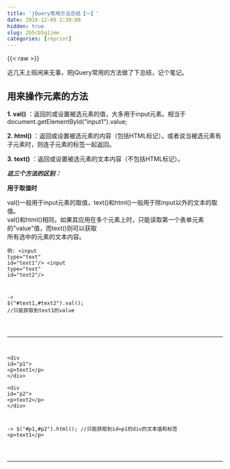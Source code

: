 ```yaml
---
title: 'jQuery常用方法总结【一】' 
date: 2018-12-09 2:30:08
hidden: true
slug: 2b5cb5g1jme
categories: [reprint]
---
```


{{< raw >}}

                    
<p>近几天上班闲来无事，把jQuery常用的方法做了下总结，记个笔记。</p>
<h2 id="articleHeader0">用来操作元素的方法</h2>
<p><strong>1. val()</strong> ：返回的或设置被选元素的值，大多用于input元素。相当于document.getElementById("input1").value;</p>
<p><strong>2. html()</strong> ：返回或设置被选元素的内容（包括HTML标记）。或者说当被选元素有子元素时，则连子元素的标签一起返回。</p>
<p><strong>3. text()</strong> ：返回或设置被选元素的文本内容（不包括HTML标记）。</p>
<p><strong><em>这三个方法的区别：</em></strong></p>
<p><strong>用于取值时</strong></p>
<p>val()一般用于input元素的取值，text()和html()一般用于除input以外的文本的取值。<br>val()和html()相同，如果其应用在多个元素上时，只能读取第一个表单元素的"value"值，而text()则可以获取<br>所有选中的元素的文本内容。</p>
<div class="widget-codetool" style="display:none;">
      <div class="widget-codetool--inner">
      <span class="selectCode code-tool" data-toggle="tooltip" data-placement="top" title="" data-original-title="全选"></span>
      <span type="button" class="copyCode code-tool" data-toggle="tooltip" data-placement="top" data-clipboard-text="例:    <input type=&quot;text&quot; id=&quot;text1&quot;/>
       <input type=&quot;text&quot; id=&quot;text2&quot;/>
        
   ->   $(&quot;#text1,#text2&quot;).val();  //只能获取到text1的value



" title="" data-original-title="复制"></span>
      <span type="button" class="saveToNote code-tool" data-toggle="tooltip" data-placement="top" title="" data-original-title="放进笔记"></span>
      </div>
      </div><pre class="hljs fsharp"><code>例:    &lt;input <span class="hljs-class"><span class="hljs-keyword">type</span></span>=<span class="hljs-string">"text"</span> id=<span class="hljs-string">"text1"</span>/&gt;
       &lt;input <span class="hljs-class"><span class="hljs-keyword">type</span></span>=<span class="hljs-string">"text"</span> id=<span class="hljs-string">"text2"</span>/&gt;
        
   -&gt;   $(<span class="hljs-string">"#text1,#text2"</span>).<span class="hljs-keyword">val</span>();  <span class="hljs-comment">//只能获取到text1的value</span>



</code></pre>
<hr>
<div class="widget-codetool" style="display:none;">
      <div class="widget-codetool--inner">
      <span class="selectCode code-tool" data-toggle="tooltip" data-placement="top" title="" data-original-title="全选"></span>
      <span type="button" class="copyCode code-tool" data-toggle="tooltip" data-placement="top" data-clipboard-text="            
        <div id=&quot;p1&quot;> <p>text1</p> </div>    
        <div id=&quot;p2&quot;> <p>text2</p> </div>         
        
   ->   $(&quot;#p1,#p2&quot;).html();  //只能获取到id=p1的div的文本值和标签 <p>text1</p>

" title="" data-original-title="复制"></span>
      <span type="button" class="saveToNote code-tool" data-toggle="tooltip" data-placement="top" title="" data-original-title="放进笔记"></span>
      </div>
      </div><pre class="hljs xml"><code>            
        <span class="hljs-tag">&lt;<span class="hljs-name">div</span> <span class="hljs-attr">id</span>=<span class="hljs-string">"p1"</span>&gt;</span> <span class="hljs-tag">&lt;<span class="hljs-name">p</span>&gt;</span>text1<span class="hljs-tag">&lt;/<span class="hljs-name">p</span>&gt;</span> <span class="hljs-tag">&lt;/<span class="hljs-name">div</span>&gt;</span>    
        <span class="hljs-tag">&lt;<span class="hljs-name">div</span> <span class="hljs-attr">id</span>=<span class="hljs-string">"p2"</span>&gt;</span> <span class="hljs-tag">&lt;<span class="hljs-name">p</span>&gt;</span>text2<span class="hljs-tag">&lt;/<span class="hljs-name">p</span>&gt;</span> <span class="hljs-tag">&lt;/<span class="hljs-name">div</span>&gt;</span>         
        
   -&gt;   $("#p1,#p2").html();  //只能获取到id=p1的div的文本值和标签 <span class="hljs-tag">&lt;<span class="hljs-name">p</span>&gt;</span>text1<span class="hljs-tag">&lt;/<span class="hljs-name">p</span>&gt;</span>

</code></pre>
<hr>
<div class="widget-codetool" style="display:none;">
      <div class="widget-codetool--inner">
      <span class="selectCode code-tool" data-toggle="tooltip" data-placement="top" title="" data-original-title="全选"></span>
      <span type="button" class="copyCode code-tool" data-toggle="tooltip" data-placement="top" data-clipboard-text=" 
        <p id=&quot;p1&quot;>text1</p>     
        <p id=&quot;p2&quot;>text2</p>  
        
   ->   $(&quot;#p1,#p2&quot;).text();  //可以获取到p1和p2的文本值text1,text2


  
    " title="" data-original-title="复制"></span>
      <span type="button" class="saveToNote code-tool" data-toggle="tooltip" data-placement="top" title="" data-original-title="放进笔记"></span>
      </div>
      </div><pre class="hljs xml"><code> 
        <span class="hljs-tag">&lt;<span class="hljs-name">p</span> <span class="hljs-attr">id</span>=<span class="hljs-string">"p1"</span>&gt;</span>text1<span class="hljs-tag">&lt;/<span class="hljs-name">p</span>&gt;</span>     
        <span class="hljs-tag">&lt;<span class="hljs-name">p</span> <span class="hljs-attr">id</span>=<span class="hljs-string">"p2"</span>&gt;</span>text2<span class="hljs-tag">&lt;/<span class="hljs-name">p</span>&gt;</span>  
        
   -&gt;   $("#p1,#p2").text();  //可以获取到p1和p2的文本值text1,text2


  
    </code></pre>
<p><strong>用于设置值时</strong></p>
<p>html(),val(),text()都可以改变所有已选取元素的值。</p>
<div class="widget-codetool" style="display:none;">
      <div class="widget-codetool--inner">
      <span class="selectCode code-tool" data-toggle="tooltip" data-placement="top" title="" data-original-title="全选"></span>
      <span type="button" class="copyCode code-tool" data-toggle="tooltip" data-placement="top" data-clipboard-text="例：  $(&quot;#text1,#text2,#text3&quot;).val(&quot;test&quot;);  //可以将id为text1,text2,text3的元素值全部改成test

" title="" data-original-title="复制"></span>
      <span type="button" class="saveToNote code-tool" data-toggle="tooltip" data-placement="top" title="" data-original-title="放进笔记"></span>
      </div>
      </div><pre class="hljs livescript"><code>例：  $(<span class="hljs-string">"<span class="hljs-subst">#text1</span>,<span class="hljs-subst">#text2</span>,<span class="hljs-subst">#text3</span>"</span>).val(<span class="hljs-string">"test"</span>);  <span class="hljs-regexp">//可以将id为text1,text2,text3的元素值全部改成test

</span></code></pre>
<p><strong>4.attr()</strong> ：用于获取或改变属性值，只要是键值对的元素属性，都可以使用attr()。</p>
<div class="widget-codetool" style="display:none;">
      <div class="widget-codetool--inner">
      <span class="selectCode code-tool" data-toggle="tooltip" data-placement="top" title="" data-original-title="全选"></span>
      <span type="button" class="copyCode code-tool" data-toggle="tooltip" data-placement="top" data-clipboard-text="例(获取属性值)：                   
                   <a id=&quot;a1&quot; href=&quot;www.baidu.com&quot;>链接</a>
     
             ->    var href = $(&quot;#a1&quot;).attr(&quot;href&quot;);  //返回id=a1的a元素的href属性：www.baidu.com   

 
     
  (改变属性值)：  
     ->    $(&quot;#a1&quot;).attr(&quot;href&quot;，&quot;www.google.com&quot;);  //将id=a1的a元素href改成 www.google.com
     

" title="" data-original-title="复制"></span>
      <span type="button" class="saveToNote code-tool" data-toggle="tooltip" data-placement="top" title="" data-original-title="放进笔记"></span>
      </div>
      </div><pre class="hljs q"><code>例(获取属性值)：                   
                   &lt;a id=<span class="hljs-string">"a1"</span> href=<span class="hljs-string">"www.baidu.com"</span>&gt;链接&lt;/a&gt;
     
             -&gt;    <span class="hljs-built_in">var</span> href = $(<span class="hljs-string">"#a1"</span>).<span class="hljs-built_in">attr</span>(<span class="hljs-string">"href"</span>);  <span class="hljs-comment">//返回id=a1的a元素的href属性：www.baidu.com   </span>

 
     
  (改变属性值)：  
     -&gt;    $(<span class="hljs-string">"#a1"</span>).<span class="hljs-built_in">attr</span>(<span class="hljs-string">"href"</span>，<span class="hljs-string">"www.google.com"</span>);  <span class="hljs-comment">//将id=a1的a元素href改成 www.google.com</span>
     

</code></pre>
<hr>
<div class="widget-codetool" style="display:none;">
      <div class="widget-codetool--inner">
      <span class="selectCode code-tool" data-toggle="tooltip" data-placement="top" title="" data-original-title="全选"></span>
      <span type="button" class="copyCode code-tool" data-toggle="tooltip" data-placement="top" data-clipboard-text=" (获取属性值)：
            <input id=&quot;text1&quot; type=&quot;text&quot; class=&quot;aa&quot; style=&quot;width:100px;&quot;/>
        
 ->     var text1 = $(&quot;#text1&quot;).attr(&quot;id&quot;);  //返回 &quot;text1&quot;
 ->     var text2 = $(&quot;#text1&quot;).attr(&quot;type&quot;);  //返回 &quot;text&quot;
 ->     var text3 = $(&quot;#text1&quot;).attr(&quot;class&quot;);  //返回 &quot;aa&quot;
 ->     var text4 = $(&quot;#text1&quot;).attr(&quot;style&quot;);  //返回 &quot;width:100px;&quot;




(改变属性值)：  
 ->     $(&quot;#text1&quot;).attr({
                'type' : 'password',
                'class' : 'bb',
                'style' : 'width:80px;'
        });  //将id=text1的元素type改成 password，class改成bb，style改成width:80px;
 
        注意：修改多个属性值时，最后一个属性不要带逗号！  
        建议：对于checked和selected这两个属性，用prop代替attr会好一些，因为：
               1） attr只能获取初始值，无论是否变化。
               2） prop能访问变化后的值，并以true/false返回。
" title="" data-original-title="复制"></span>
      <span type="button" class="saveToNote code-tool" data-toggle="tooltip" data-placement="top" title="" data-original-title="放进笔记"></span>
      </div>
      </div><pre class="hljs elixir"><code> (获取属性值)：
            &lt;input id=<span class="hljs-string">"text1"</span> type=<span class="hljs-string">"text"</span> class=<span class="hljs-string">"aa"</span> style=<span class="hljs-string">"width:100px;"</span>/&gt;
        
 -&gt;     var text1 = <span class="hljs-variable">$(</span><span class="hljs-string">"#text1"</span>).attr(<span class="hljs-string">"id"</span>);  <span class="hljs-regexp">//</span>返回 <span class="hljs-string">"text1"</span>
 -&gt;     var text2 = <span class="hljs-variable">$(</span><span class="hljs-string">"#text1"</span>).attr(<span class="hljs-string">"type"</span>);  <span class="hljs-regexp">//</span>返回 <span class="hljs-string">"text"</span>
 -&gt;     var text3 = <span class="hljs-variable">$(</span><span class="hljs-string">"#text1"</span>).attr(<span class="hljs-string">"class"</span>);  <span class="hljs-regexp">//</span>返回 <span class="hljs-string">"aa"</span>
 -&gt;     var text4 = <span class="hljs-variable">$(</span><span class="hljs-string">"#text1"</span>).attr(<span class="hljs-string">"style"</span>);  <span class="hljs-regexp">//</span>返回 <span class="hljs-string">"width:100px;"</span>




(改变属性值)：  
 -&gt;     <span class="hljs-variable">$(</span><span class="hljs-string">"#text1"</span>).attr({
                <span class="hljs-string">'type'</span> : <span class="hljs-string">'password'</span>,
                <span class="hljs-string">'class'</span> : <span class="hljs-string">'bb'</span>,
                <span class="hljs-string">'style'</span> : <span class="hljs-string">'width:80px;'</span>
        });  <span class="hljs-regexp">//</span>将id=text1的元素type改成 password，class改成bb，style改成<span class="hljs-symbol">width:</span><span class="hljs-number">80</span>px;
 
        注意：修改多个属性值时，最后一个属性不要带逗号！  
        建议：对于checked和selected这两个属性，用prop代替attr会好一些，因为：
               <span class="hljs-number">1</span>） attr只能获取初始值，无论是否变化。
               <span class="hljs-number">2</span>） prop能访问变化后的值，并以<span class="hljs-keyword">true</span>/<span class="hljs-keyword">false</span>返回。
</code></pre>
<h2 id="articleHeader1">操作元素的css属性或者类</h2>
<p><strong>1. addClass()</strong> ： 向被选元素添加一个或者多个类。</p>
<div class="widget-codetool" style="display:none;">
      <div class="widget-codetool--inner">
      <span class="selectCode code-tool" data-toggle="tooltip" data-placement="top" title="" data-original-title="全选"></span>
      <span type="button" class="copyCode code-tool" data-toggle="tooltip" data-placement="top" data-clipboard-text="例： .text1{
        width:100%;
        height:90px;
     }
     
     <input type=&quot;text&quot; id=&quot;text1&quot;/>
     
     $(#text1&quot;).addClass(&quot;text1&quot;);
->   <input type=&quot;text&quot; id=&quot;text1&quot; class=&quot;text1&quot;/>

" title="" data-original-title="复制"></span>
      <span type="button" class="saveToNote code-tool" data-toggle="tooltip" data-placement="top" title="" data-original-title="放进笔记"></span>
      </div>
      </div><pre class="hljs stata"><code>例： .text1{
        width:100%;
        height:90px;
     }
     
     &lt;<span class="hljs-keyword">input</span> <span class="hljs-keyword">type</span>=<span class="hljs-string">"text"</span> id=<span class="hljs-string">"text1"</span>/&gt;
     
     $(#text1<span class="hljs-string">").addClass("</span>text1");
-&gt;   &lt;<span class="hljs-keyword">input</span> <span class="hljs-keyword">type</span>=<span class="hljs-string">"text"</span> id=<span class="hljs-string">"text1"</span> <span class="hljs-keyword">class</span>=<span class="hljs-string">"text1"</span>/&gt;

</code></pre>
<p><strong>2. removeClass()</strong> : 从被选元素中删除一个类。</p>
<p><strong>3. toggleClass()</strong> ： 对被选元素进行添加/删除类的切换操作。</p>
<div class="widget-codetool" style="display:none;">
      <div class="widget-codetool--inner">
      <span class="selectCode code-tool" data-toggle="tooltip" data-placement="top" title="" data-original-title="全选"></span>
      <span type="button" class="copyCode code-tool" data-toggle="tooltip" data-placement="top" data-clipboard-text=" 
例：  .blue{
          color : blue;
      }
      
      <h1>标题</h1>
      
      $(&quot;h1&quot;).toggleClass(&quot;blue&quot;);      
->    当h1元素的class包括blue时就删除，没有时就加上。   


" title="" data-original-title="复制"></span>
      <span type="button" class="saveToNote code-tool" data-toggle="tooltip" data-placement="top" title="" data-original-title="放进笔记"></span>
      </div>
      </div><pre class="hljs processing"><code> 
例：  .<span class="hljs-built_in">blue</span>{
          <span class="hljs-built_in">color</span> : <span class="hljs-built_in">blue</span>;
      }
      
      &lt;h1&gt;标题&lt;/h1&gt;
      
      $(<span class="hljs-string">"h1"</span>).toggleClass(<span class="hljs-string">"blue"</span>);      
-&gt;    当h1元素的class包括<span class="hljs-built_in">blue</span>时就删除，没有时就加上。   


</code></pre>
<p><strong>4. css()</strong> ： 设置或返回被选元素的一个或者多个样式属性，用法和attr()一样。</p>
<div class="widget-codetool" style="display:none;">
      <div class="widget-codetool--inner">
      <span class="selectCode code-tool" data-toggle="tooltip" data-placement="top" title="" data-original-title="全选"></span>
      <span type="button" class="copyCode code-tool" data-toggle="tooltip" data-placement="top" data-clipboard-text=" 
例： $('#text1').css('background-color');  //返回text1的背景色
     $('#text1').css('background-color','red');  //设置text1的背景色为红色
     $('#text1').css({ 'background-color':'red',
                       'font-size':'200%'}
                     );   //设置多个样式属性
" title="" data-original-title="复制"></span>
      <span type="button" class="saveToNote code-tool" data-toggle="tooltip" data-placement="top" title="" data-original-title="放进笔记"></span>
      </div>
      </div><pre class="hljs elixir"><code> 
例： <span class="hljs-variable">$(</span><span class="hljs-string">'#text1'</span>).css(<span class="hljs-string">'background-color'</span>);  <span class="hljs-regexp">//</span>返回text1的背景色
     <span class="hljs-variable">$(</span><span class="hljs-string">'#text1'</span>).css(<span class="hljs-string">'background-color'</span>,<span class="hljs-string">'red'</span>);  <span class="hljs-regexp">//</span>设置text1的背景色为红色
     <span class="hljs-variable">$(</span><span class="hljs-string">'#text1'</span>).css({ <span class="hljs-string">'background-color'</span><span class="hljs-symbol">:<span class="hljs-string">'red'</span></span>,
                       <span class="hljs-string">'font-size'</span><span class="hljs-symbol">:<span class="hljs-string">'200%'</span></span>}
                     );   <span class="hljs-regexp">//</span>设置多个样式属性
</code></pre>
<h2 id="articleHeader2">用于添加或删除元素</h2>
<p><strong>1. append()</strong> : 在被选元素的结尾插入新内容。</p>
<div class="widget-codetool" style="display:none;">
      <div class="widget-codetool--inner">
      <span class="selectCode code-tool" data-toggle="tooltip" data-placement="top" title="" data-original-title="全选"></span>
      <span type="button" class="copyCode code-tool" data-toggle="tooltip" data-placement="top" data-clipboard-text="例： <p id=&quot;p1&quot;> 111 </p>

->   $('#p1').append(&quot;222&quot;);
                
->   <p id=&quot;p1&quot;> 111222 </p>

" title="" data-original-title="复制"></span>
      <span type="button" class="saveToNote code-tool" data-toggle="tooltip" data-placement="top" title="" data-original-title="放进笔记"></span>
      </div>
      </div><pre class="hljs haml"><code>例： &lt;p id="p1"&gt; 111 &lt;/p&gt;

-<span class="ruby">&gt;   $(<span class="hljs-string">'#p1'</span>).append(<span class="hljs-string">"222"</span>);
</span>                
-<span class="ruby">&gt;   &lt;p id=<span class="hljs-string">"p1"</span>&gt; <span class="hljs-number">111222</span> &lt;<span class="hljs-regexp">/p&gt;
</span></span>
</code></pre>
<p><strong>2. prepend()</strong> : 在被选元素的开头插入新内容，与append相反。</p>
<p><strong>3. after()</strong> ：在被选元素之后插入新内容。</p>
<div class="widget-codetool" style="display:none;">
      <div class="widget-codetool--inner">
      <span class="selectCode code-tool" data-toggle="tooltip" data-placement="top" title="" data-original-title="全选"></span>
      <span type="button" class="copyCode code-tool" data-toggle="tooltip" data-placement="top" data-clipboard-text="例： <p id=&quot;p1&quot;> 111 </p>

->   $('#p1').after(&quot;222&quot;);
                
->   <p id=&quot;p1&quot;> 111 </p>222

" title="" data-original-title="复制"></span>
      <span type="button" class="saveToNote code-tool" data-toggle="tooltip" data-placement="top" title="" data-original-title="放进笔记"></span>
      </div>
      </div><pre class="hljs haml"><code>例： &lt;p id="p1"&gt; 111 &lt;/p&gt;

-<span class="ruby">&gt;   $(<span class="hljs-string">'#p1'</span>).after(<span class="hljs-string">"222"</span>);
</span>                
-<span class="ruby">&gt;   &lt;p id=<span class="hljs-string">"p1"</span>&gt; <span class="hljs-number">111</span> &lt;<span class="hljs-regexp">/p&gt;222
</span></span>
</code></pre>
<p><strong>4. before()</strong> : 在被选元素之前插入新内容，与after相反。</p>
<p>区别： <strong>append和prepend是在被选元素里面添加内容，after和before是在被选元素外面添加内容。</strong></p>
<hr>
<p><strong>5. remove()</strong> : 删除被选元素（及其子元素），就是删除被被选元素包裹在内的所有元素，包括它自己。</p>
<p><strong>6. empty()</strong> ： 删除被选元素的所有子元素，不删除被选元素自己。</p>
<h2 id="articleHeader3">操作元素尺寸</h2>
<p>在看下面的方法之前，咱得先把div的那些尺寸再搞清楚一遍。<br><span class="img-wrap"><img data-src="/img/bV6ACf?w=335&amp;h=200" src="https://static.alili.tech/img/bV6ACf?w=335&amp;h=200" alt="图片描述" title="图片描述" style="cursor: pointer;"></span></p>
<p>上图是一张div的图，上面标记了它的各项属性，</p>
<ul>
<li>第二层<strong>灰色</strong>的部分是这个div的<strong>边框</strong>，平时的边框可能没这么宽，只是这个想让大家看的更明白一点，</li>
<li>最里层的<strong>淡灰色</strong>是div里面的<strong>内容</strong>，可能是table，文本或者其他的，这些内容会和边框有个距离，不管是上下左右，这个距离就是<strong>padding（内边距）</strong>，也是<strong>蓝色</strong>的部分。这三层构成了一个div，这个div呢，和它的父元素，可能也是一个div，也可能就是浏览器窗口了，不管是上下左右也会有一个距离，这个距离就是<strong>margin（外边距）</strong>，是最外面虚线框与灰色边框中间的那部分<strong>白色</strong>的。</li>
</ul>
<p>好，来看下面的方法：</p>
<p><strong>1. width()</strong> ：<strong>设置或返回</strong>元素的宽度（不包括內边距，边框，和外边距）。</p>
<div class="widget-codetool" style="display:none;">
      <div class="widget-codetool--inner">
      <span class="selectCode code-tool" data-toggle="tooltip" data-placement="top" title="" data-original-title="全选"></span>
      <span type="button" class="copyCode code-tool" data-toggle="tooltip" data-placement="top" data-clipboard-text="例 ： <div id=&quot;div1&quot; style=&quot;height:100px;width:300px;padding:10px;margin:3px;border:1px solid blue;&quot;>
      </div>
      
      这个例子是一个div，它的高度是100px，宽度是300px，内边距padding是10px，外边距margin是3px，
边框的宽度是1px。

-> $(&quot;#div1&quot;).width(); //返回div1元素的宽度300px
-> $(&quot;#div1&quot;).width(&quot;300px&quot;); //重新设置div1元素的宽度为300px
" title="" data-original-title="复制"></span>
      <span type="button" class="saveToNote code-tool" data-toggle="tooltip" data-placement="top" title="" data-original-title="放进笔记"></span>
      </div>
      </div><pre class="hljs lsl"><code>例 ： &lt;div id=<span class="hljs-string">"div1"</span> style=<span class="hljs-string">"height:100px;width:300px;padding:10px;margin:3px;border:1px solid blue;"</span>&gt;
      &lt;/div&gt;
      
      这个例子是一个div，它的高度是<span class="hljs-number">100</span>px，宽度是<span class="hljs-number">300</span>px，内边距padding是<span class="hljs-number">10</span>px，外边距margin是<span class="hljs-number">3</span>px，
边框的宽度是<span class="hljs-number">1</span>px。

-&gt; $(<span class="hljs-string">"#div1"</span>).width(); <span class="hljs-comment">//返回div1元素的宽度300px</span>
-&gt; $(<span class="hljs-string">"#div1"</span>).width(<span class="hljs-string">"300px"</span>); <span class="hljs-comment">//重新设置div1元素的宽度为300px</span>
</code></pre>
<p><strong>2. height()</strong> ：<strong>设置或返回</strong>元素的高度（不包括内边距，边框，和外边距），</p>
<p>还是上面那个例子，$("#div1").height();返回div1的高度100px。也可以用这个方法也可以设置高度，同上。</p>
<p><strong>3. innerWidth()</strong> ：<strong>返回</strong>元素的宽度（包括内边距）。</p>
<p>这个方法是不仅返回元素的宽度，还会加上它的左右内边距的值一起返回，比如上个例子，</p>
<div class="widget-codetool" style="display:none;">
      <div class="widget-codetool--inner">
      <span class="selectCode code-tool" data-toggle="tooltip" data-placement="top" title="" data-original-title="全选"></span>
      <span type="button" class="copyCode code-tool" data-toggle="tooltip" data-placement="top" data-clipboard-text="    $(&quot;#div1&quot;).innerWidth();
->  300（宽度） + 10（左内边距） + 10（右内边距） = 320px 。
" title="" data-original-title="复制"></span>
      <span type="button" class="saveToNote code-tool" data-toggle="tooltip" data-placement="top" title="" data-original-title="放进笔记"></span>
      </div>
      </div><pre class="hljs lsl"><code>    $(<span class="hljs-string">"#div1"</span>).innerWidth();
-&gt;  <span class="hljs-number">300</span>（宽度） + <span class="hljs-number">10</span>（左内边距） + <span class="hljs-number">10</span>（右内边距） = <span class="hljs-number">320</span>px 。
</code></pre>
<p>我也不太明白为什么有这样一个方法，我还没用过，不过可以用来计算内边距。<br>注意： 这个方法只能返回值，并不能设置值。</p>
<p><strong>4. innerHeight()</strong> ： <strong>返回</strong>元素的高度（包括外边距）。</p>
<p>这个方法返回元素的高度，加上它的上下内边距.</p>
<div class="widget-codetool" style="display:none;">
      <div class="widget-codetool--inner">
      <span class="selectCode code-tool" data-toggle="tooltip" data-placement="top" title="" data-original-title="全选"></span>
      <span type="button" class="copyCode code-tool" data-toggle="tooltip" data-placement="top" data-clipboard-text="    $(&quot;#div1&quot;).innerHeight();
->  100（高度）+ 10（上边距）+10（下边距）= 120px
" title="" data-original-title="复制"></span>
      <span type="button" class="saveToNote code-tool" data-toggle="tooltip" data-placement="top" title="" data-original-title="放进笔记"></span>
      </div>
      </div><pre class="hljs lsl"><code>    $(<span class="hljs-string">"#div1"</span>).innerHeight();
-&gt;  <span class="hljs-number">100</span>（高度）+ <span class="hljs-number">10</span>（上边距）+<span class="hljs-number">10</span>（下边距）= <span class="hljs-number">120</span>px
</code></pre>
<p><strong>5. outerWidth()</strong> ： <strong>返回</strong>元素的宽度（包括内边距，边框）。</p>
<p>这个方法返回元素的宽度，再加上它的左右边距，再加上它左右边框的宽度。</p>
<div class="widget-codetool" style="display:none;">
      <div class="widget-codetool--inner">
      <span class="selectCode code-tool" data-toggle="tooltip" data-placement="top" title="" data-original-title="全选"></span>
      <span type="button" class="copyCode code-tool" data-toggle="tooltip" data-placement="top" data-clipboard-text="    $(&quot;#div1&quot;).outerWidth();
->  300（宽度） + 10（左内边距） + 10（右内边距） + 1（左边框宽度) + 1（右边框宽度）= 322px 。
" title="" data-original-title="复制"></span>
      <span type="button" class="saveToNote code-tool" data-toggle="tooltip" data-placement="top" title="" data-original-title="放进笔记"></span>
      </div>
      </div><pre class="hljs lsl"><code>    $(<span class="hljs-string">"#div1"</span>).outerWidth();
-&gt;  <span class="hljs-number">300</span>（宽度） + <span class="hljs-number">10</span>（左内边距） + <span class="hljs-number">10</span>（右内边距） + <span class="hljs-number">1</span>（左边框宽度) + <span class="hljs-number">1</span>（右边框宽度）= <span class="hljs-number">322</span>px 。
</code></pre>
<p>就是innerWidth加上两边边框的宽度嘛，估计是用来计算边框宽度的。</p>
<p><strong>6. outerHeight()</strong> ： <strong>返回</strong>元素的高度（包括内边距，边框）。<br>这个方法返回元素的宽度，再加上它的左右边距，再加上它上下边框的宽度。计算方法同上，应该是122px。</p>
<p><strong>7. outerWidth(true)</strong> ：<strong>返回</strong>元素的宽度（包括内边距，边框和外边距）。</p>
<p>宽度，内边距，边框都算完了，怎么能落下外边距呢，inner和outer都用完了，估计开发的时候没词了，就在outerWidth()里面加个true，<br>就这样咱可以把外边距再算进去。</p>
<div class="widget-codetool" style="display:none;">
      <div class="widget-codetool--inner">
      <span class="selectCode code-tool" data-toggle="tooltip" data-placement="top" title="" data-original-title="全选"></span>
      <span type="button" class="copyCode code-tool" data-toggle="tooltip" data-placement="top" data-clipboard-text="    $(&quot;#div1&quot;).outerWidth(true); 
->  300（宽度） + 10（左内边距） + 10（右内边距） + 1（左边框宽度) + 1（右边框宽度）+ 3（左外边距）+ 3（右边距）= 328px 。
" title="" data-original-title="复制"></span>
      <span type="button" class="saveToNote code-tool" data-toggle="tooltip" data-placement="top" title="" data-original-title="放进笔记"></span>
      </div>
      </div><pre class="hljs lsl"><code>    $(<span class="hljs-string">"#div1"</span>).outerWidth(true); 
-&gt;  <span class="hljs-number">300</span>（宽度） + <span class="hljs-number">10</span>（左内边距） + <span class="hljs-number">10</span>（右内边距） + <span class="hljs-number">1</span>（左边框宽度) + <span class="hljs-number">1</span>（右边框宽度）+ <span class="hljs-number">3</span>（左外边距）+ <span class="hljs-number">3</span>（右边距）= <span class="hljs-number">328</span>px 。
</code></pre>
<p><strong>8. outerHeight(true)</strong> : <strong>返回</strong>元素的高度（包括内边距，边框和外边距）。</p>
<div class="widget-codetool" style="display:none;">
      <div class="widget-codetool--inner">
      <span class="selectCode code-tool" data-toggle="tooltip" data-placement="top" title="" data-original-title="全选"></span>
      <span type="button" class="copyCode code-tool" data-toggle="tooltip" data-placement="top" data-clipboard-text="    $(&quot;#div1&quot;).outerHeight(true); 
->  300（宽度） + 10（上内边距） + 10（下内边距） + 1（上边框宽度) + 1（下边框宽度）+ 3（上外边距）+ 3（下边距）= 128px 。

" title="" data-original-title="复制"></span>
      <span type="button" class="saveToNote code-tool" data-toggle="tooltip" data-placement="top" title="" data-original-title="放进笔记"></span>
      </div>
      </div><pre class="hljs lsl"><code>    $(<span class="hljs-string">"#div1"</span>).outerHeight(true); 
-&gt;  <span class="hljs-number">300</span>（宽度） + <span class="hljs-number">10</span>（上内边距） + <span class="hljs-number">10</span>（下内边距） + <span class="hljs-number">1</span>（上边框宽度) + <span class="hljs-number">1</span>（下边框宽度）+ <span class="hljs-number">3</span>（上外边距）+ <span class="hljs-number">3</span>（下边距）= <span class="hljs-number">128</span>px 。

</code></pre>
<hr>
<p>元素的操作先写这么多，等下在下一篇文章里面写一下jQuery的ajax操作，元素的遍历。</p>

                
{{< /raw >}}

# 版权声明
本文资源来源互联网，仅供学习研究使用，版权归该资源的合法拥有者所有，

本文仅用于学习、研究和交流目的。转载请注明出处、完整链接以及原作者。

原作者若认为本站侵犯了您的版权，请联系我们，我们会立即删除！

## 原文标题
jQuery常用方法总结【一】

## 原文链接
[https://segmentfault.com/a/1190000013896756](https://segmentfault.com/a/1190000013896756)

